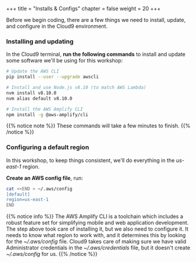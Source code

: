 +++
title = "Installs & Configs"
chapter = false
weight = 20
+++

Before we begin coding, there are a few things we need to install, update, and configure in the Cloud9 environment.

### Installing and updating

In the Cloud9 terminal, **run the following commands** to install and update some software we'll be using for this workshop:

```bash
# Update the AWS CLI
pip install --user --upgrade awscli

# Install and use Node.js v8.10 (to match AWS Lambda)
nvm install v8.10.0
nvm alias default v8.10.0

# Install the AWS Amplify CLI
npm install -g @aws-amplify/cli
```

{{% notice note %}}
These commands will take a few minutes to finish.
{{% /notice %}}

### Configuring a default region 

In this workshop, to keep things consistent, we'll do everything in the *us-east-1* region.

**Create an AWS config file**, run:

```bash
cat <<END > ~/.aws/config
[default]
region=us-east-1
END
```

{{% notice info %}}
The AWS Amplify CLI is a toolchain which includes a robust feature set for simplifying mobile and web application development. The step above took care of installing it, but we also need to configure it. It needs to know what region to work with, and it determines this by looking for the *~/.aws/config* file. Cloud9 takes care of making sure we have valid Administrator credentials in the *~/.aws/credentials* file, but it doesn't create *~/.aws/config* for us.
{{% /notice %}}